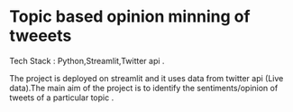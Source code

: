 # Topic based opinion minning of tweeets
Tech Stack : Python,Streamlit,Twitter api .


The project is deployed on streamlit and it uses data from twitter api (Live data).The main aim of the project is to identify the sentiments/opinion of tweets of a particular topic .

